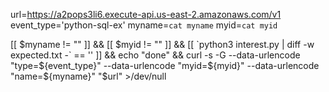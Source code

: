 url=https://a2pops3li6.execute-api.us-east-2.amazonaws.com/v1
event_type='python-sql-ex'
myname=`cat myname`
myid=`cat myid`

[[ $myname != "" ]] && [[ $myid != "" ]]   && [[ `python3 interest.py | diff -w expected.txt -` == '' ]] && echo "done" && curl -s -G --data-urlencode "type=${event_type}" --data-urlencode "myid=${myid}" --data-urlencode "name=${myname}" "$url" >/dev/null
